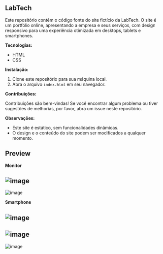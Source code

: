 ## LabTech

Este repositório contém o código fonte do site fictício da LabTech. O site é um portfólio online, apresentando a empresa e seus serviços, com design responsivo para uma experiência otimizada em desktops, tablets e smartphones.

**Tecnologias:**

* HTML
* CSS

**Instalação:**

1. Clone este repositório para sua máquina local.
2. Abra o arquivo `index.html` em seu navegador.

**Contribuições:**

Contribuições são bem-vindas! Se você encontrar algum problema ou tiver sugestões de melhorias, por favor, abra um issue neste repositório.

**Observações:**

* Este site é estático, sem funcionalidades dinâmicas.
* O design e o conteúdo do site podem ser modificados a qualquer momento.

## Preview 

**Monitor** 

![image](https://github.com/bl1nk18two/labtech/assets/127151376/269f9257-f0af-47ab-87cd-378b72ba958f)  
---
![image](https://github.com/bl1nk18two/labtech/assets/127151376/df82cd64-c61d-4ad4-8ba2-1319931c866e) 

**Smartphone**

![image](https://github.com/bl1nk18two/labtech/assets/127151376/f5734394-20c0-418d-ad4f-2466a4c6558d)
---
![image](https://github.com/bl1nk18two/labtech/assets/127151376/71c6e9fd-9c1c-4628-bbf3-874fe08917e0)
---
![image](https://github.com/bl1nk18two/labtech/assets/127151376/043a99d6-1a6d-4df0-b552-ef73caded02b)




